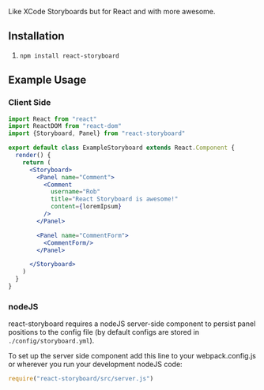 Like XCode Storyboards but for React and with more awesome.

## Installation

1. `npm install react-storyboard`

## Example Usage

### Client Side
```jsx
import React from "react"
import ReactDOM from "react-dom"
import {Storyboard, Panel} from "react-storyboard"

export default class ExampleStoryboard extends React.Component {
  render() {
    return (
      <Storyboard>
        <Panel name="Comment">
          <Comment
            username="Rob"
            title="React Storyboard is awesome!"
            content={loremIpsum}
          />
        </Panel>

        <Panel name="CommentForm">
          <CommentForm/>
        </Panel>

      </Storyboard>
    )
  }
}
```

### nodeJS
react-storyboard requires a nodeJS server-side component to persist panel positions to the config file (by default configs are stored in `./config/storyboard.yml`).

To set up the server side component add this line to your webpack.config.js or wherever you run your development nodeJS code:

```js
require("react-storyboard/src/server.js")
```
